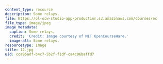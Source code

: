 ```yaml
---
content_type: resource
description: Some relays.
file: https://ol-ocw-studio-app-production.s3.amazonaws.com/courses/ec-s06-practical-electronics-fall-2004/cca95adfb4c75b2ff1dfca4c96baffd7_12.jpg
file_type: image/jpeg
image_metadata:
  caption: Some relays.
  credit: 'Credit: Image courtesy of MIT OpenCourseWare.'
  image-alt: Some relays.
resourcetype: Image
title: 12.jpg
uid: cca95adf-b4c7-5b2f-f1df-ca4c96baffd7
---
```

